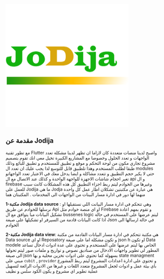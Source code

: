
![](../../jodija.png)

## مقدمة عن Jodija

مع تطور تقنية Flutter  واصبح لدينا منصات متعددة كان لازاما ان تظهر لدينا مشكلة تعدد الواجهات و تعدد الحلول وخصوصا مع المشاريع الكبيرة تخيل معي انك تقوم بتصميم مشروع تجاري مكون من لوحة التحكم و موقع و تطبيق للمستخدم و تطبيق للبائع وذلك طبقا لطلب المستخدم وهذا تلطبيق قابل للتوسع لذا يجب عليك ان تعدد ال modules حتى لا يكبر حجم التطبيق و تتعدد مشاكلة و ايضا يدخل معك في الاعتبار تعدد الواجهاتو تغير احجام شاشات الاجهزة للواجهة الواحدة و كذلك عند الاتصال مع ال api  و ال firebase  وغيرها من الخوادم ليتم ربط اجزاء التطبيق  كل هذه المشكلات كانت سبب للعمل على   Jodija 
 ما هي Jodja هي عبارة عن مكتبتين تشكلان اطار عمل كل واحدة منهما لها دور  في ادارة مسار البينات من الواجهات الى المخدمات  . المكتبتان هما 
 
 **1-مكتبة Jodija data source** : وهي تتحكم في ادارة مسار البيانت اللي نستقبلها او نرسلها للخوادم عن طريق Api او اي منصة خوادم مثل Firebase  و تقوم بمهم اعادة تشكيل البيانات مبا يتوافق مع ال bussenes logic ليتم عرضها على المستخدم في حالة اذا كانت البيانات قادمة من السيرفر او تشكيلها على صيغة Json في حالة ارسالها الى الخوادم 
 
 **2-مكتبة Jodija data view**: هي مكتبة تتحكم في ادارة مسار البيانات القادمة من مكتبة Data source او اي Reposatory و تكون مشكلة اما على صيغة json h او تكون Data modele الخاص بها  ليتم عرضها على المستخدم و تحتوي على عدة ادوات ادخال تساعد المطور لي تطوير واجهات الادخال من صناديق نصوص و تواريج و ملفات صور ليتم تحولها الى صيغة json  بسهولة كما تحتوي على ادوات تخزين محلية و بها state managment  مبني على `cubit` ,  `provider`  و تحتوي على ادارة اعدادات المشروع ليتم ربط المشورع باي بيئة عمل و ادوات لجعل المشروع متعدد اللغات و غيرها من الادوات الرائعة لتسهيل عملية تطوير اي مشروع و يكون الكود سلس و نظيف  

